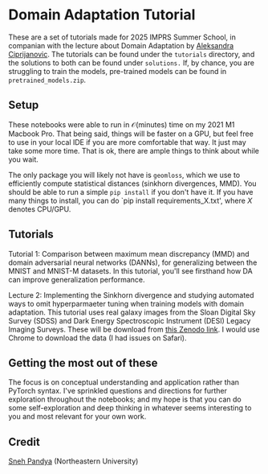 # Domain Adaptation Tutorial
These are a set of tutorials made for 2025 IMPRS Summer School, in companian with the lecture about Domain Adaptation by [Aleksandra Ciprijanovic](https://www.alexciprijanovic.com). The tutorials can be found under the `tutorials` directory, and the solutions to both can be found under `solutions.` If, by chance, you are struggling to train the models, pre-trained models can be found in `pretrained_models.zip`.

## Setup

These notebooks were able to run in $\mathcal{O}(\text{minutes})$ time on my 2021 M1 Macbook Pro. That being said, things will be faster on a GPU, but feel free to use in your local IDE if you are more comfortable that way. It just may take some more time. That is ok, there are ample things to think about while you wait.

The only package you will likely not have is `geomloss`, which we use to efficiently compute statistical distances (sinkhorn divergences, MMD). You should be able to run a simple `pip install` if you don't have it. If you have many things to install, you can do `pip install requirements_X.txt', where $X$ denotes CPU/GPU.

## Tutorials

Tutorial 1: Comparison between maximum mean discrepancy (MMD) and domain adversarial neural networks (DANNs), for generalizing between the MNIST and MNIST-M datasets. In this tutorial, you'll see firsthand how DA can improve generalization performance. 

Lecture 2: Implementing the Sinkhorn divergence and studying automated ways to omit hyperparmaeter tuning when training models with domain adaptation. This tutorial 
uses real galaxy images from the Sloan Digital Sky Survey (SDSS) and Dark Energy Spectroscopic Instrument (DESI) Legacy Imaging Surveys. These will be download from [this Zenodo link](https://zenodo.org/records/15215272). I would use Chrome to download the data (I had issues on Safari).

## Getting the most out of these

The focus is on conceptual understanding and application rather than PyTorch syntax. I've sprinkled questions and directions for further exploration throughout the notebooks; and my hope is that you can do some self-exploration and deep thinking in whatever seems interesting to you and most relevant for your own work.

## Credit
[Sneh Pandya](https://snehjp2.github.io) (Northeastern University)
